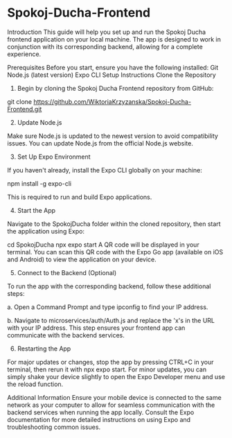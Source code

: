 # Spokoj-Ducha-Frontend
Introduction
This guide will help you set up and run the Spokoj Ducha frontend application on your local machine. The app is designed to work in conjunction with its corresponding backend, allowing for a complete experience.

Prerequisites
Before you start, ensure you have the following installed:
Git
Node.js (latest version)
Expo CLI
Setup Instructions
Clone the Repository

1. Begin by cloning the Spokoj Ducha Frontend repository from GitHub:

git clone https://github.com/WiktoriaKrzyzanska/Spokoj-Ducha-Frontend.git

2. Update Node.js

Make sure Node.js is updated to the newest version to avoid compatibility issues. You can update Node.js from the official Node.js website.

3. Set Up Expo Environment

If you haven't already, install the Expo CLI globally on your machine:

npm install -g expo-cli

This is required to run and build Expo applications.

4. Start the App

Navigate to the SpokojDucha folder within the cloned repository, then start the application using Expo:

cd SpokojDucha
npx expo start
A QR code will be displayed in your terminal. You can scan this QR code with the Expo Go app (available on iOS and Android) to view the application on your device.

5. Connect to the Backend (Optional)

To run the app with the corresponding backend, follow these additional steps:

a. Open a Command Prompt and type ipconfig to find your IP address.

b. Navigate to microservices/auth/Auth.js and replace the 'x's in the URL with your IP address. This step ensures your frontend app can communicate with the backend services.

6. Restarting the App

For major updates or changes, stop the app by pressing CTRL+C in your terminal, then rerun it with npx expo start.
For minor updates, you can simply shake your device slightly to open the Expo Developer menu and use the reload function.

Additional Information
Ensure your mobile device is connected to the same network as your computer to allow for seamless communication with the backend services when running the app locally.
Consult the Expo documentation for more detailed instructions on using Expo and troubleshooting common issues.